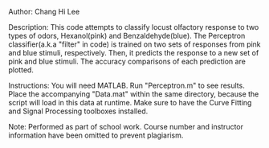 Author: Chang Hi Lee

Description: This code attempts to classify locust olfactory response to two types of odors, Hexanol(pink) and Benzaldehyde(blue). The Perceptron classifier(a.k.a "filter" in code) is trained on two sets of responses from pink and blue stimuli, respectively. Then, it predicts the response to a new set of pink and blue stimuli. The accuracy comparisons of each prediction are plotted.

Instructions: You will need MATLAB. Run "Perceptron.m" to see results. Place the accompanying "Data.mat" within the same directory, because the script will load in this data at runtime. Make sure to have the Curve Fitting and Signal Processing toolboxes installed.

Note: Performed as part of school work. Course number and instructor information have been omitted to prevent plagiarism.
